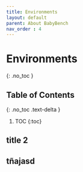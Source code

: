 ```yaml
---
title: Environments
layout: default
parent: About BabyBench
nav_order : 4
---
```


# Environments
{: .no_toc }

## Table of Contents
{: .no_toc .text-delta }

1. TOC
{:toc}

## title 2

## tñajasd